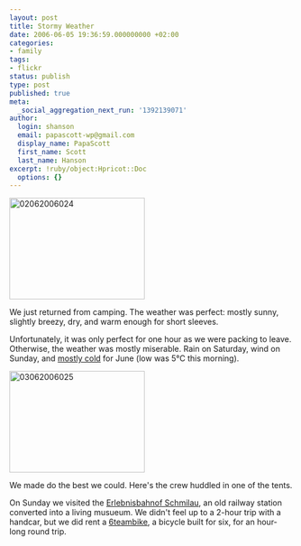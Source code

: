 ```yaml
---
layout: post
title: Stormy Weather
date: 2006-06-05 19:36:59.000000000 +02:00
categories:
- family
tags:
- flickr
status: publish
type: post
published: true
meta:
  _social_aggregation_next_run: '1392139071'
author:
  login: shanson
  email: papascott-wp@gmail.com
  display_name: PapaScott
  first_name: Scott
  last_name: Hanson
excerpt: !ruby/object:Hpricot::Doc
  options: {}
---
```

<p><a href="http://www.flickr.com/photos/papascott/158812779/" title="Photo Sharing"><img src="https://static.flickr.com/37/158812779_c3ab00bc46_m.jpg" width="240" height="180" alt="02062006024" /></a></p>
<p>We just returned from camping. The weather was perfect: mostly sunny, slightly breezy, dry, and warm enough for short sleeves.</p>
<p>Unfortunately, it was only perfect for one hour as we were packing to leave. Otherwise, the weather was mostly miserable. Rain on Saturday, wind on Sunday, and <a href="http://www.wetter.com/v2/?SID=&amp;LANG=DE&amp;LOC=7003&amp;LOCFROM=0202&amp;type=WORLD&amp;id=45769&amp;size=&amp;requested_values%5B%5D=temp_c&amp;start_d=03&amp;start_m=06&amp;start_y=2006&amp;end_d=05&amp;end_m=06&amp;end_y=2006&amp;local_utc=local&amp;x=33&amp;y=3">mostly cold</a> for June (low was 5&deg;C this morning). </p>
<p><a href="http://www.flickr.com/photos/papascott/159438612/" title="Photo Sharing"><img src="https://static.flickr.com/76/159438612_7e7294ad78_m.jpg" width="240" height="180" alt="03062006025" /></a></p>
<p>We made do the best we could. Here's the crew huddled in one of the tents. </p>
<p>On Sunday we visited the <a href="http://www.erlebnisbahn-ratzeburg.de/">Erlebnisbahnof Schmilau</a>, an old railway station converted into a living musueum. We didn't feel up to a 2-hour trip with a handcar, but we did rent a <a href="http://6teambike.com/">6teambike</a>, a bicycle built for six, for an hour-long round trip.</p>
